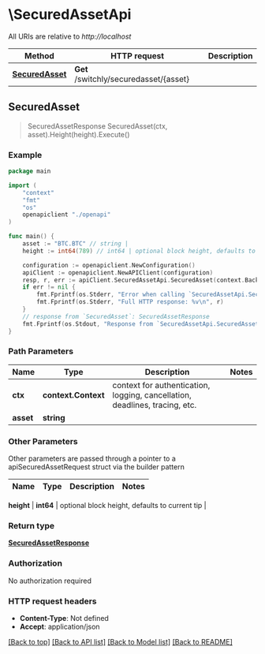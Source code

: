 # \SecuredAssetApi

All URIs are relative to *http://localhost*

Method | HTTP request | Description
------------- | ------------- | -------------
[**SecuredAsset**](SecuredAssetApi.md#SecuredAsset) | **Get** /switchly/securedasset/{asset} | 



## SecuredAsset

> SecuredAssetResponse SecuredAsset(ctx, asset).Height(height).Execute()





### Example

```go
package main

import (
    "context"
    "fmt"
    "os"
    openapiclient "./openapi"
)

func main() {
    asset := "BTC.BTC" // string | 
    height := int64(789) // int64 | optional block height, defaults to current tip (optional)

    configuration := openapiclient.NewConfiguration()
    apiClient := openapiclient.NewAPIClient(configuration)
    resp, r, err := apiClient.SecuredAssetApi.SecuredAsset(context.Background(), asset).Height(height).Execute()
    if err != nil {
        fmt.Fprintf(os.Stderr, "Error when calling `SecuredAssetApi.SecuredAsset``: %v\n", err)
        fmt.Fprintf(os.Stderr, "Full HTTP response: %v\n", r)
    }
    // response from `SecuredAsset`: SecuredAssetResponse
    fmt.Fprintf(os.Stdout, "Response from `SecuredAssetApi.SecuredAsset`: %v\n", resp)
}
```

### Path Parameters


Name | Type | Description  | Notes
------------- | ------------- | ------------- | -------------
**ctx** | **context.Context** | context for authentication, logging, cancellation, deadlines, tracing, etc.
**asset** | **string** |  | 

### Other Parameters

Other parameters are passed through a pointer to a apiSecuredAssetRequest struct via the builder pattern


Name | Type | Description  | Notes
------------- | ------------- | ------------- | -------------

 **height** | **int64** | optional block height, defaults to current tip | 

### Return type

[**SecuredAssetResponse**](SecuredAssetResponse.md)

### Authorization

No authorization required

### HTTP request headers

- **Content-Type**: Not defined
- **Accept**: application/json

[[Back to top]](#) [[Back to API list]](../README.md#documentation-for-api-endpoints)
[[Back to Model list]](../README.md#documentation-for-models)
[[Back to README]](../README.md)

